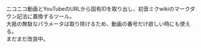 ニコニコ動画とYouTubeのURLから固有IDを取り出し、初音ミクwikiのマークダウン記法に置換するツール。<br>
大抵の無駄なパラメータは取り除けるため、動画の番号だけ欲しい時にも使える。<br>
まだまだ改良中。
